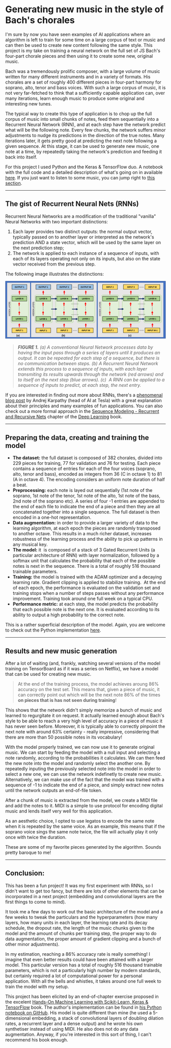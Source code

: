 <html>

<head>

<meta property="og:image" content="https://github.com/fabio-a-oliveira/fabio-a-oliveira.github.io/blob/main/2021-03-10_Bach_chorales.png?raw=true">

<title>Generating new music in the style of Bach's chorales</title>
<script src="https://cdn.jsdelivr.net/combine/npm/tone@14.7.58,npm/@magenta/music@1.21.0/es6/core.js,npm/focus-visible@5,npm/html-midi-player@1.1.1"></script>

</head>

<body>

<h1>Generating new music in the style of Bach's chorales</h1>

<p>I'm sure by now you have seen examples of AI applications where an algorithm is left to train for some time on a large corpus of text or music and can then be used to create new content following the same style. This project is my take on training a neural network on the full set of JS Bach's four-part chorale pieces and then using it to create some new, original music.</p>

<p>Bach was a tremendously prolific composer, with a large volume of music written for many different instruments and in a variety of formats. His chorales are a set of roughly 400 different pieces in four-part harmony for soprano, alto, tenor and bass voices. With such a large corpus of music, it is not very far-fetched to think that a sufficiently capable application can, over many iterations, learn enough music to produce some original and interesting new tunes.</p>

<p>The typical way to create this type of application is to chop up the full corpus of music into small chunks of notes, feed them sequentially into a Recurrent Neural Network (RNN), and at each step have the network predict what will be the following note. Every few chunks, the network suffers minor adjustments to nudge its predictions in the direction of the true notes. Many iterations later, it gets pretty good at predicting the next note following a given sequence. At this stage, it can be used to generate new music, one note at a time, by repeatedly taking the network's prediction and feeding it back into itself.</p>

<p>For this project I used Python and the Keras & TensorFlow duo. A notebook with the full code and a detailed description of what's going on in available <a href="https://github.com/fabio-a-oliveira/music-generator/blob/main/bach_chorales.ipynb">here</a>. If you just want to listen to some music, you can jump right to <a href="#results">this section</a>.</p>

<hr>

<h2>The gist of Recurrent Neural Nets (RNNs)</h2>

<p>Recurrent Neural Networks are a modification of the traditional "vanilla" Neural Networks with two important distinctions:</p>

<ol>

<li>Each layer provides two distinct outputs: the normal output vector, typically passed on to another layer or interpreted as the network's prediction AND a state vector, which will be used by the same layer on the next prediction step;</li>

<li>The network is applied to each instance of a sequence of inputs, with each of its layers operating not only on its inputs, but also on the state vector received from the previous step.</li>

</ol>

<p>The following image illustrates the distinctions:</p>

<img src="RNN_illustration.png" alt="RNN Illustration"></img>

<blockquote><i><b>FIGURE 1.</b> (a) A conventional Neural Network processes data by having the input pass through a series of layers until it produces an output. It can be repeated for each step of a sequence, but there is no communication between steps. (b) A Recurrent Neural Network extends this process to a sequence of inputs, with each layer transmiting its results upwards through the network (red arrows) and to itself on the next step (blue arrows). (c)  A RNN can be applied to a sequence of inputs to predict, at each step, the next entry.</i></blockquote>

<p>If you are interested in finding out more about RNNs, there's a <a href="http://karpathy.github.io/2015/05/21/rnn-effectiveness/">phenomenal blog post</a> by Andrej Karpathy (head of AI at Tesla) with a great explanation about their principles and many examples of fun applications. You can also check out a more formal approach in the <a href="https://www.deeplearningbook.org/contents/rnn.html">Sequence Modeling - Recurrent and Recursive Nets</a> chapter of the <a href="https://www.deeplearningbook.org/">Deep Learning</a> book.</p>

<hr>

<h2>Preparing the data, creating and training the model</h2>

<ul>

<li><b>The dataset:</b> the full dataset is composed of 382 chorales, divided into 229 pieces for training, 77 for validation and 76 for testing. Each piece contains a sequence of entries for each of the four voices (soprano, alto, tenor and bass), encoded as integers from 36 (C in octave 1) to 81 (A in octave 4). The encoding considers an uniform note duration of half a beat.</li>    
       

<li><b>Preprocessing:</b> each note is layed out sequentially (1st note of the soprano, 1st note of the tenor, 1st note of the alto, 1st note of the bass, 2nd note of the soprano etc). A series of four -1 entries are appended to the end of each file to indicate the end of a piece and then they are all concatenated together into a single sequence. The full dataset is then encoded in a one-hot representation.</li> 
     
      
<li><b>Data augmentation:</b> in order to provide a larger variety of data to the learning algorithm, at each epoch the pieces are randomly transposed to another octave. This results in a much richer dataset, increases robustness of the learning process and the ability to pick up patterns in any musical key.</li>
     
     
<li><b>The model:</b> it  is composed of a stack of 3 Gated Recurrent Units (a particular architecture of RNN) with layer normalization, followed by a softmax unit that calculates the probability that each of the possible notes is next in the sequence. There is a total of roughly 516 thousand trainable parameters.</li>     
     
<li><b>Training:</b> the model is trained with the ADAM optimizer and a decaying learning rate. Gradient clipping is applied to stabilize training.  At the end of each epoch, the performance is evaluated on the validation set and training stops when a number of steps passes without any performance improvement. Training took around one full week on a typical CPU.</li>
     
     
<li><b>Performance metric:</b> at each step, the model predicts the probability that each possible note is the next one. It is evaluated according to its ability to output a high probability to the correct note.</li>

</ul>

<p>This is a rather superficial description of the model. Again, you are welcome to check out the Python implementation <a href="https://github.com/fabio-a-oliveira/music-generator/blob/main/bach_chorales.ipynb">here</a>.</p>

<hr>

<a name="Results"><h2>Results and new music generation</h2></a>

<p>After a lot of waiting (and, frankly, watching several versions of the model training on TensorBoard as if it was a series on Netflix), we have a model that can be used for creating new music.</p>

<blockquote>At the end of the training process, the model achieves aroung 86% accuracy on the test set. This means that, given a piece of music, it can correctly point out which will be the next note 86% of the times <b>on pieces that is has not seen during training</b>!</blockquote>

<p>This shows that the network didn't simply memorize a bunch of music and learned to regurgitate it on request. It actually learned enough about Bach's style to be able to reach a very high level of accuracy in a piece of music it has never seen before. Moreover, it is typically able to correctly pinpoint the next note with around 63% certainty - really impressive, considering that there are more than 50 possible notes in its vocabulary!</p>

<p>With the model properly trained, we can now use it to generate original music. We can start by feeding the model with a null input and selecting a note randomly, according to the probabilities it calculates. We can then feed the new note into the model and randomly select the another one. By repeatedly inputing the previously selected note into the model in order to select a new one, we can use the network indefinetly to create new music. Alternatively, we can make use of the fact that the model was trained with a sequence of -1 to indicate the end of a piece, and simply extract new notes until the network outputs an end-of-file token.</p>

<p>After a chunk of music is extracted from the model, we create a MIDI file and add the notes to it. MIDI is a simple to use protocol for encoding digital music and lends itself very well for this application.</p> 

<p>As an aesthetic choice, I opted to use legatos to encode the same note when it is repeated by the same voice. As an example, this means that if the soprano voice sings the same note twice, the file will actually play it only once with twice the duration.</p>

<!---
Include more examples and discuss: effect of temperature, some have wrong notes, some are too short, some end abruptly
--->

<p>These are some of my favorite pieces generated by the algorithm. Sounds pretty baroque to me!</p>

<midi-player
  src="2021-03-10_new_chorale__2021-03-08__12-26-39__051__.mid"
  sound-font = "https://storage.googleapis.com/magentadata/js/soundfonts/sgm_plus">
</midi-player>

<midi-player
  src="2021-03-10_new_chorale__2021-03-08__12-26-39__059__.mid"
  sound-font = "https://storage.googleapis.com/magentadata/js/soundfonts/sgm_plus">
</midi-player>

<hr>

<h2>Conclusion:</h2>

<p>This has been a fun project! It was my first experiment with RNNs, so I didn't want to get too fancy, but there are lots of other elements that can be incorporated in a next project (embedding and convolutional layers are the first things to come to mind).</p>

<p>It took me a few days to work out the basic architecture of the model and a few weeks to tweak the particulars and the hyperparameters (how many layers, how many units in each layer, the learning rate and its decay schedule, the dropout rate, the length of the music chunks given to the model and the amount of chunks per training step, the proper way to do data augmentation, the proper amount of gradient clipping and a bunch of other minor adjustments).</p>

<p>In my estimation, reaching a 86% accuracy rate is really something! I imagine that even better results could have been attained with a larger model. This particular version has a total of roughly 516 thousand trainable parameters, which is not a particularly high number by modern standards, but certainly required a lot of computational power for a personal application. With all the bells and whistles, it takes around one full week to train the model with my setup.</p>

<p>This project has been elicited by an end-of-chapter exercise proposed in the excelent <a href="https://www.oreilly.com/library/view/hands-on-machine-learning/9781492032632/">Hands-On Machine Learning with Scikit-Learn, Keras & TensorFlow</a> book. The author's implementation can be found in <a href="https://github.com/ageron/handson-ml2/blob/master/15_processing_sequences_using_rnns_and_cnns.ipynb">his Python notebook on GitHub</a>. His model is quite different than mine (he used a 5-dimensional embedding, a stack of convolutional layers of doubling dilation rates, a recurrent layer and a dense output) and he wrote his own synthetiser instead of using MIDI. He also does not do any data augmentation. Anyway, if you're interested in this sort of thing, I can't recommend his book enough.</p>

</body>

</html>
